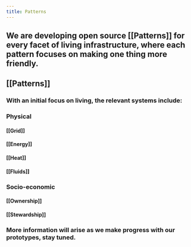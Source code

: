 ```yaml
---
title: Patterns
---
```


## We are developing open source [[Patterns]] for every facet of living infrastructure, where each pattern focuses on making one thing more friendly.

## [[Patterns]]
### With an initial focus on living, the relevant systems include:

### Physical
#### [[Grid]]

#### [[Energy]]

#### [[Heat]]

#### [[Fluids]]

### Socio-economic
#### [[Ownership]]

#### [[Stewardship]]

### More information will arise as we make progress with our prototypes, stay tuned.

## 
